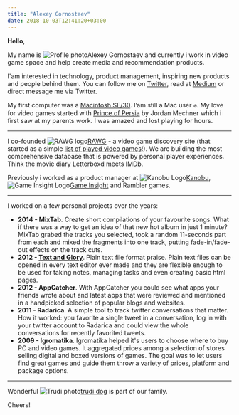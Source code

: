 ```yaml
---
title: "Alexey Gornostaev"
date: 2018-10-03T12:41:20+03:00
---
```


__Hello__,

My name is ![Profile photo](/img/profile-photo-small.jpg)Alexey Gornostaev and currently i work in video game space and help create media and recommendation products. 

I'am interested in technology, product management, inspiring new products and people behind them. You can follow me on [Twitter](https://twitter.com/#!/accujazz), read at [Medium](https://medium.com/@accujazz) or direct message me via Twitter.

My first computer was a [Macintosh SE/30](https://en.wikipedia.org/wiki/Macintosh_SE/30). I’am still a Mac user ✊. My love for video games started with [Prince of Persia](https://en.wikipedia.org/wiki/Prince_of_Persia_(1989_video_game)) by Jordan Mechner which i first saw at my parents work. I was amazed and lost playing for hours.

---

I co-founded ![RAWG logo](/img/rawg.jpg)[RAWG](https://rawg.io") - a video game discovery site (that started as a simple [list of played video games](/video-game-library.txt)!). We are building the most comprehensive database that is powered by personal player experiences. Think the movie diary Letterboxd meets IMDb.

Previously i worked as a product manager at ![Kanobu Logo](/img/kanobu_logo.png)[Kanobu](https://kanobu.ru), ![Game Insight Logo](/img/game-insight_logo.svg)[Game Insight](https://game-insight.com) and Rambler games.

---

I worked on a few personal projects over the years: 

- __2014 - MixTab__. Create short compilations of your favourite songs. What if there was a way to get an idea of that new hot album in just 1 minute? MixTab grabed the tracks you selected, took a random 11-seconds part from each and mixed the fragments into one track, putting fade-in/fade-out effects on the track cuts.
- __2012 - [Text and Glory](http://txtglory.com)__. Plain text file format praise. Plain text files can be opened in every text editor ever made and they are flexible enough to be used for taking notes, managing tasks and even creating basic html pages.
- __2012 - AppCatcher__. With AppCatcher you could see what apps your friends wrote about and latest apps that were reviewed and mentioned in a handpicked selection of popular blogs and websites.
- __2011 - Radarica__. A simple tool to track twitter conversations that matter. How it worked: you favorite a single tweet in a conversation, log in with your twitter account to Radarica and could view the whole conversations for recently favorited tweets.
- __2009 - Igromatika__. Igromatika helped it's users to choose where to buy PC and video games. It aggregated prices among a selection of stores selling digital and boxed versions of games. The goal was to let users find great games and guide them throw a variety of prices, platform and package options.

---

Wonderful ![Trudi photo](/img/trudi.jpg)[trudi.dog](http://trudi.dog) is part of our family.

Cheers!
